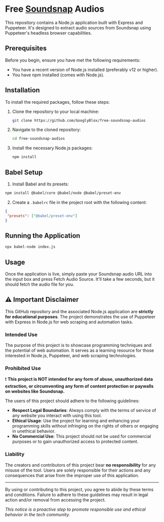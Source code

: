 # Free [Soundsnap](https://www.soundsnap.com/) Audios

This repository contains a Node.js application built with Express and Puppeteer. It's designed to extract audio sources from Soundsnap using Puppeteer's headless browser capabilities.

## Prerequisites

Before you begin, ensure you have met the following requirements:
- You have a recent version of Node.js installed (preferably v12 or higher).
- You have npm installed (comes with Node.js).

## Installation

To install the required packages, follow these steps:

1. Clone the repository to your local machine:
   ```bash
   git clone https://github.com/GooglyBlox/free-soundsnap-audios
   ```
2. Navigate to the cloned repository:
   ```bash
   cd free-soundsnap-audios
   ```
3. Install the necessary Node.js packages:
   ```bash
   npm install
   ```

## Babel Setup
1. Install Babel and its presets:
  ```bash
npm install @babel/core @babel/node @babel/preset-env
  ```
2. Create a ``.babelrc`` file in the project root with the following content:
 ```json
{
  "presets": ["@babel/preset-env"]
}
```

## Running the Application
```bash
npx babel-node index.js
```

## Usage
Once the application is live, simply paste your Soundsnap audio URL into the input box and press Fetch Audio Source. It'll take a few seconds, but it should fetch the audio file for you.


## :warning: Important Disclaimer

This GitHub repository and the associated Node.js application are **strictly for educational purposes**. The project demonstrates the use of Puppeteer with Express in Node.js for web scraping and automation tasks.

### Intended Use

The purpose of this project is to showcase programming techniques and the potential of web automation. It serves as a learning resource for those interested in Node.js, Puppeteer, and web scraping technologies.

### Prohibited Use

:exclamation: **This project is NOT intended for any form of abuse, unauthorized data extraction, or circumventing any form of content protection or paywalls on websites like Soundsnap.**

The users of this project should adhere to the following guidelines:

- **Respect Legal Boundaries**: Always comply with the terms of service of any website you interact with using this tool.
- **Ethical Usage**: Use the project for learning and enhancing your programming skills without infringing on the rights of others or engaging in unethical behavior.
- **No Commercial Use**: This project should not be used for commercial purposes or to gain unauthorized access to protected content.

### Liability

The creators and contributors of this project bear **no responsibility** for any misuse of the tool. Users are solely responsible for their actions and any consequences that arise from the improper use of this application.

---

By using or contributing to this project, you agree to abide by these terms and conditions. Failure to adhere to these guidelines may result in legal action and/or removal from accessing the project.

_This notice is a proactive step to promote responsible use and ethical behavior in the tech community._
